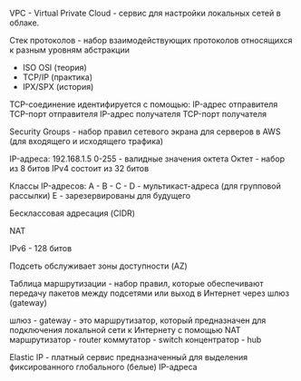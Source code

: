 VPC - Virtual Private Cloud - сервис для настройки локальных сетей в облаке.

Стек протоколов - набор взаимодействующих протоколов относящихся к разным уровням абстракции
- ISO OSI (теория)
- TCP/IP (практика)
- IPX/SPX (история)

TCP-соединение идентифируется с помощью:
IP-адрес отправителя
TCP-порт отправителя
IP-адрес получателя
TCP-порт получателя

Security Groups - набор правил сетевого экрана для серверов в AWS (для входящего и исходящего трафика)

IP-адреса:
192.168.1.5
0-255 - валидные значения октета
Октет - набор из 8 битов
IPv4 состоит из 32 битов

Классы IP-адресов:
A - 
B - 
C - 
D - мультикаст-адреса (для групповой рассылки)
E - зарезервированы для будущего

Бесклассовая адресация (CIDR)

NAT

IPv6 - 128 битов

Подсеть обслуживает зоны доступности (AZ)

Таблица маршрутизации - набор правил, которые обеспечивают передачу пакетов между подсетями или выход в Интернет через шлюз (gateway)

шлюз - gateway - это маршрутизатор, который предназначен для подключения локальной сети к Интернету с помощью NAT
маршрутизатор - router
коммутатор - switch
концентратор - hub

Elastic IP - платный сервис предназначенный для выделения фиксированного глобального (белые) IP-адреса
